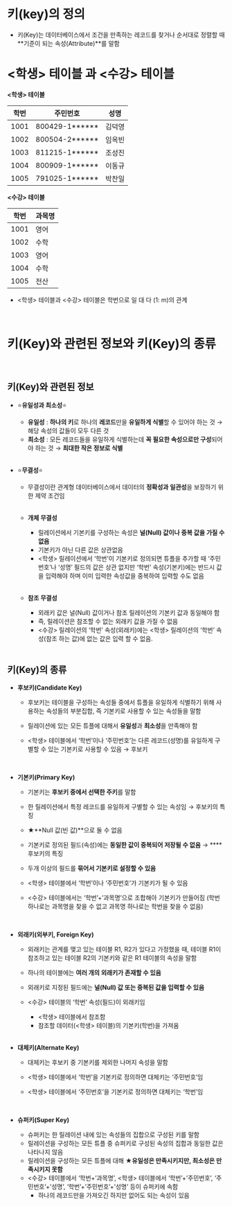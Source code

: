 # 키(key)의 정의

- 키(Key)는 데이터베이스에서 조건을 만족하는 레코드를 찾거나 순서대로 정렬할 때 **기준이 되는 속성(Attribute)**를 말함

# <학생> 테이블 과 <수강> 테이블

**<학생> 테이블**

| 학번 | 주민번호 | 성명 |
| --- | --- | --- |
| 1001 | 800429-1****** | 김덕영 |
| 1002 | 800504-2****** | 임옥빈 |
| 1003 | 811215-1****** | 조성진 |
| 1004 | 800909-1****** | 이동규 |
| 1005 | 791025-1****** | 박찬일 |

**<수강> 테이블**

| 학번 | 과목명 |
| --- | --- |
| 1001 | 영어 |
| 1002 | 수학 |
| 1003 | 영어 |
| 1004 | 수학 |
| 1005 | 전산 |
- <학생> 테이블과 <수강> 테이블은 학번으로 일 대 다 (1: m)의 관계

<br>

# **키(Key)와 관련된 정보와 키(Key)의 종류**

<br>

## 키(Key)와 관련된 정보

- ⭐**유일성과 최소성**⭐
    - **유일성** : **하나의 키**로 하나의 **레코드**만을 **유일하게 식별**할 수 있어야 하는 것 → 해당 속성의 값들이 모두 다른 것
    - **최소성** : 모든 레코드들을 유일하게 식별하는데 **꼭 필요한 속성으로만 구성**되어야 하는 것 → **최대한 작은 정보로 식별**
    
    <br>
    
- ⭐**무결성**⭐
    - 무결성이란 관계형 데이터베이스에서 데이터의 **정확성과 일관성**을 보장하기 위한 제약 조건임
    
    <br>
    
    - **개체 무결성**
        - 릴레이션에서 기본키를 구성하는 속성은 **널(Null) 값이나 중복 값을 가질 수 없음**
        - 기본키가 아닌 다른 값은 상관없음
        - <학생> 릴레이션에서 ‘학번’이 기본키로 정의되면 튜플을 추가할 때 ‘주민번호’나 ‘성명’ 필드의 값은 상관 없지만 ‘학번’ 속성(기본키)에는 반드시 값을 입력해야 하며 이미 입력한 속성값을 중복하여 입력할 수도 없음
        
        <br>
        
    - **참조 무결성**
        - 외래키 값은 널(Null) 값이거나 참조 릴레이션의 기본키 값과 동일해야 함
        - 즉, 릴레이션은 참조할 수 없는 외래키 값을 가질 수 없음
        - <수강> 릴레이션의 ‘학번’ 속성(외래키)에는 <학생> 릴레이션의 ‘학번’ 속성(참조 하는 값)에 없는 값은 입력 할 수 없음.
        
        <br>
        

## 키(Key)의 종류

- **후보키(Candidate Key)**
    
    - 후보키는 테이블을 구성하는 속성들 중에서 튜플을 유일하게 식별하기 위해 사용하는 속성들의 부분집합, 즉 기본키로 사용할 수 있는 속성들을 말함
    - 릴레이션에 있는 모든 튜플에 대해서 **유일성**과 **최소성**을 만족해야 함
    - <학생> 테이블에서 ‘학번’이나 ‘주민번호’는 다른 레코드(성명)를 유일하게 구별할 수 있는 기본키로 사용할 수 있음 → 후보키
        
        <br>
        
- **기본키(Primary Key)**
    
    - 기본키는 **후보키 중에서 선택한 주키**를 말함
    - 한 릴레이션에서 특정 레코드를 유일하게 구별할 수 있는 속성임 → 후보키의 특징
    - ★**Null 값(빈 값)**으로 둘 수 없음
    - 기본키로 정의된 필드(속성)에는 **동일한 값이 중복되어 저장될 수 없음** → ****후보키의 특징
    - 두개 이상의 필드를 **묶어서 기본키로 설정할 수 있음**
    - <학생> 테이블에서 ‘학번’이나 ‘주민번호’가 기본키가 될 수 있음
    - <수강> 테이블에서는 ‘학번’+’과목명’으로 조합해아 기본키가 만들어짐 (학번 하나로는 과목명을 찾을 수 없고 과목명 하나로는 학번을 찾을 수 없음)
        
        <br>
        
- **외래키(외부키, Foreign Key)**
    
    - 외래키는 관계를 맺고 있는 테이블 R1, R2가 있다고 가정했을 때, 테이블 R1이 참조하고 있는 테이블 R2의 기본키와 같은 R1 테이블의 속성을 말함
    - 하나의 테이블에는 **여러 개의 외래키가 존재할 수 있음**
    - 외래키로 지정된 필드에는 **널(Null) 값 또는 중복된 값을 입력할 수 있음**
    - <수강> 테이블의 ‘학번’ 속성(필드)이 외래키임
        - <학생> 테이블에서 참조함
        - 참조할 데이터(<학생> 테이블)의 기본키(학번)을 가져옴
        
        <br>
        
- **대체키(Alternate Key)**
    
    - 대체키는 후보키 중 기본키를 제외한 나머지 속성을 말함
    - <학생> 테이블에서 ‘학번’을 기본키로 정의하면 대체키는 ‘주민번호’임
    - <학생> 테이블에서 ‘주민번호’을 기본키로 정의하면 대체키는 ‘학번’임
        
        <br>
        
- **슈퍼키(Super Key)**
    
    - 슈퍼키는 한 릴레이션 내에 있는 속성들의 집합으로 구성된 키를 말함
    - 릴레이션을 구성하는 모든 튜플 중 슈퍼키로 구성된 속성의 집합과 동일한 값은 나타나지 않음
    - 릴레이션을 구성하는 모든 튜플에 대해 ★**유일성은 만족시키지만, 최소성은 만족시키지 못함**
    - <수강> 테이블에서 ‘학번+’과목명’, <학생> 테이블에서 ‘학번’+’주민번호’, ‘주민번호’+’성명’, ‘학번’+’주민번호’+’성명’ 등이 슈퍼키에 속함
        - 하나의 레코드만을 가져오긴 하지만 없어도 되는 속성이 있음
